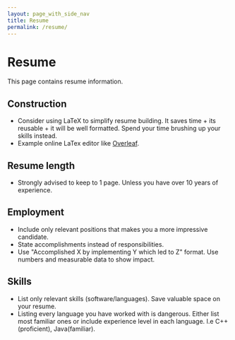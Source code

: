 ```yaml
---
layout: page_with_side_nav
title: Resume
permalink: /resume/
---
```


# Resume
This page contains resume information.

## Construction
- Consider using LaTeX to simplify resume building. It saves time + its reusable + it will be well formatted. Spend your time brushing up your skills instead.
- Example online LaTex editor like [Overleaf](https://overleaf.com).

## Resume length
- Strongly advised to keep to 1 page. Unless you have over 10 years of experience.

## Employment
- Include only relevant positions that makes you a more impressive candidate.
- State accomplishments instead of responsibilities.
- Use "Accomplished X by implementing Y which led to Z" format. Use numbers and measurable data to show impact.

## Skills
- List only relevant skills (software/languages). Save valuable space on your resume.
- Listing every language you have worked with is dangerous. Either list most familiar ones or include experience level in each language. I.e C++(proficient), Java(familiar).

